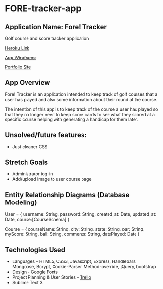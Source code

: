 # FORE-tracker-app

## Application Name: Fore! Tracker

Golf course and score tracker application

[Heroku Link](https://mighty-island-41722.herokuapp.com/users)

[App Wireframe](#)

[Portfolio Site](#)
## App Overview

Fore! Tracker is an application intended to keep track of golf courses that a user has played and also some information about their round at the course.

The intention of this app is to keep track of the course a user has played so that they no longer need to keep score cards to see what they scored at a specific course helping with generating a handicap for them later.

## Unsolved/future features:
* Just cleaner CSS


## Stretch Goals
* Administrator log-in
* Add/upload image to user course page


## Entity Relationship Diagrams (Database Modeling)

User = {
  username: String,
  password: String,
  created_at: Date,
  updated_at: Date,
  course:[CourseSchema]
}

Course = {
    courseName: String,
    city: String,
    state: String,
    par: String,
    myScore: String,
    ball: String,
    comments: String,
    datePlayed: Date
}


## Technologies Used

  * Languages - HTML5, CSS3, Javascript, Express, Handlebars, Mongoose, Bcrypt, Cookie-Parser, Method-override, jQuery, bootstrap
  * Design -  Google Fonts
  * Project Planning & User Stories - [Trello](https://trello.com/b/DjHs2r0x/wdi-project-two)
  * Sublime Text 3









